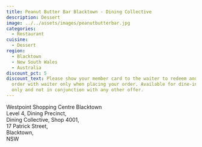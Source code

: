 ```yaml
---
title: Peanut Butter Bar Blacktown - Dining Collective
description: Dessert
image: ../../assets/images/peanutbutterbar.jpg
categories:
  - Restaurant
cuisine:
  - Dessert
region:
  - Blacktown
  - New South Wales
  - Australia
discount_pct: 5
discount_text: Please show your member card to the waiter to redeem and must
  order with waiter only when placing your order. Available for dine-in service
  only and not in conjunction with any other offer.
---
```

Westpoint Shopping Centre Blacktown\
Level 4, Dining Precinct,\
Dining Collective, Shop 4001,\
17 Patrick Street,\
Blacktown,\
NSW
